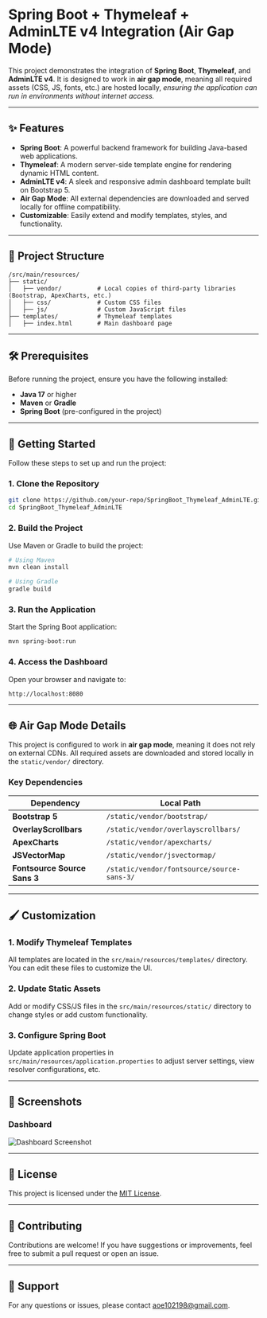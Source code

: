# Spring Boot + Thymeleaf + AdminLTE v4 Integration (Air Gap Mode)

This project demonstrates the integration of **Spring Boot**, **Thymeleaf**, and **AdminLTE v4**. It is designed to work in **air gap mode**, meaning all required assets (CSS, JS, fonts, etc.) are hosted locally, _ensuring the application can run in environments without internet access._

---

## ✨ Features

- **Spring Boot**: A powerful backend framework for building Java-based web applications.
- **Thymeleaf**: A modern server-side template engine for rendering dynamic HTML content.
- **AdminLTE v4**: A sleek and responsive admin dashboard template built on Bootstrap 5.
- **Air Gap Mode**: All external dependencies are downloaded and served locally for offline compatibility.
- **Customizable**: Easily extend and modify templates, styles, and functionality.

---

## 📂 Project Structure

```
/src/main/resources/
├── static/
│   ├── vendor/          # Local copies of third-party libraries (Bootstrap, ApexCharts, etc.)
│   ├── css/             # Custom CSS files
│   ├── js/              # Custom JavaScript files
├── templates/           # Thymeleaf templates
│   ├── index.html       # Main dashboard page
```

---

## 🛠️ Prerequisites

Before running the project, ensure you have the following installed:

- **Java 17** or higher
- **Maven** or **Gradle**
- **Spring Boot** (pre-configured in the project)

---

## 🚀 Getting Started

Follow these steps to set up and run the project:

### 1. Clone the Repository

```bash
git clone https://github.com/your-repo/SpringBoot_Thymeleaf_AdminLTE.git
cd SpringBoot_Thymeleaf_AdminLTE
```

### 2. Build the Project

Use Maven or Gradle to build the project:

```bash
# Using Maven
mvn clean install

# Using Gradle
gradle build
```

### 3. Run the Application

Start the Spring Boot application:

```bash
mvn spring-boot:run
```

### 4. Access the Dashboard

Open your browser and navigate to:

```
http://localhost:8080
```

---

## 🌐 Air Gap Mode Details

This project is configured to work in **air gap mode**, meaning it does not rely on external CDNs. All required assets are downloaded and stored locally in the `static/vendor/` directory.

### Key Dependencies

| Dependency                   | Local Path                                 |
| ---------------------------- | ------------------------------------------ |
| **Bootstrap 5**              | `/static/vendor/bootstrap/`                |
| **OverlayScrollbars**        | `/static/vendor/overlayscrollbars/`        |
| **ApexCharts**               | `/static/vendor/apexcharts/`               |
| **JSVectorMap**              | `/static/vendor/jsvectormap/`              |
| **Fontsource Source Sans 3** | `/static/vendor/fontsource/source-sans-3/` |

---

## 🖌️ Customization

### 1. Modify Thymeleaf Templates

All templates are located in the `src/main/resources/templates/` directory. You can edit these files to customize the UI.

### 2. Update Static Assets

Add or modify CSS/JS files in the `src/main/resources/static/` directory to change styles or add custom functionality.

### 3. Configure Spring Boot

Update application properties in `src/main/resources/application.properties` to adjust server settings, view resolver configurations, etc.

---

## 📸 Screenshots

### Dashboard

![Dashboard Screenshot](https://camo.githubusercontent.com/e9f53efb132911a8a11da2a9807291eb8414cdaf7b556448b321eaaf193ed7eb/68747470733a2f2f61646d696e6c74652e696f2f41646d696e4c5445332e706e67)

---

## 📝 License

This project is licensed under the [MIT License](LICENSE).

---

## 🤝 Contributing

Contributions are welcome! If you have suggestions or improvements, feel free to submit a pull request or open an issue.

---

## 📧 Support

For any questions or issues, please contact [aoe102198@gmail.com](aoe102198@gmail.com).
